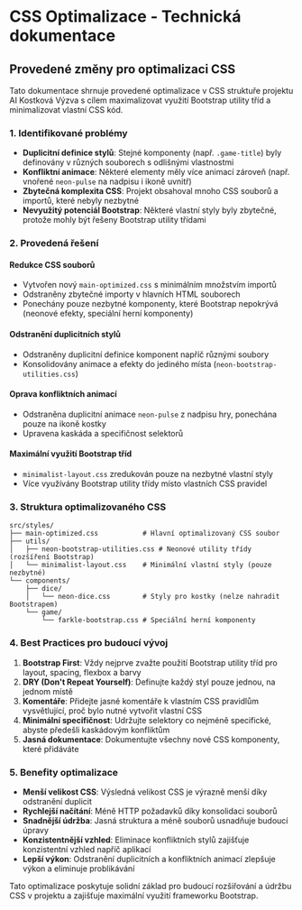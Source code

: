 # CSS Optimalizace - Technická dokumentace

## Provedené změny pro optimalizaci CSS

Tato dokumentace shrnuje provedené optimalizace v CSS struktuře projektu AI Kostková Výzva s cílem maximalizovat využití Bootstrap utility tříd a minimalizovat vlastní CSS kód.

### 1. Identifikované problémy

- **Duplicitní definice stylů**: Stejné komponenty (např. `.game-title`) byly definovány v různých souborech s odlišnými vlastnostmi
- **Konfliktní animace**: Některé elementy měly více animací zároveň (např. vnořené `neon-pulse` na nadpisu i ikoně uvnitř)
- **Zbytečná komplexita CSS**: Projekt obsahoval mnoho CSS souborů a importů, které nebyly nezbytné
- **Nevyužitý potenciál Bootstrap**: Některé vlastní styly byly zbytečné, protože mohly být řešeny Bootstrap utility třídami

### 2. Provedená řešení

#### Redukce CSS souborů
- Vytvořen nový `main-optimized.css` s minimálním množstvím importů
- Odstraněny zbytečné importy v hlavních HTML souborech
- Ponechány pouze nezbytné komponenty, které Bootstrap nepokrývá (neonové efekty, speciální herní komponenty)

#### Odstranění duplicitních stylů
- Odstraněny duplicitní definice komponent napříč různými soubory
- Konsolidovány animace a efekty do jediného místa (`neon-bootstrap-utilities.css`)

#### Oprava konfliktních animací
- Odstraněna duplicitní animace `neon-pulse` z nadpisu hry, ponechána pouze na ikoně kostky
- Upravena kaskáda a specifičnost selektorů

#### Maximální využití Bootstrap tříd
- `minimalist-layout.css` zredukován pouze na nezbytné vlastní styly
- Více využívány Bootstrap utility třídy místo vlastních CSS pravidel

### 3. Struktura optimalizovaného CSS

```
src/styles/
├── main-optimized.css           # Hlavní optimalizovaný CSS soubor
├── utils/
│   ├── neon-bootstrap-utilities.css # Neonové utility třídy (rozšíření Bootstrap)
│   └── minimalist-layout.css    # Minimální vlastní styly (pouze nezbytné)
└── components/
    ├── dice/
    │   └── neon-dice.css        # Styly pro kostky (nelze nahradit Bootstrapem)
    └── game/
        └── farkle-bootstrap.css # Speciální herní komponenty
```

### 4. Best Practices pro budoucí vývoj

1. **Bootstrap First**: Vždy nejprve zvažte použití Bootstrap utility tříd pro layout, spacing, flexbox a barvy
2. **DRY (Don't Repeat Yourself)**: Definujte každý styl pouze jednou, na jednom místě
3. **Komentáře**: Přidejte jasné komentáře k vlastním CSS pravidlům vysvětlující, proč bylo nutné vytvořit vlastní CSS
4. **Minimální specifičnost**: Udržujte selektory co nejméně specifické, abyste předešli kaskádovým konfliktům
5. **Jasná dokumentace**: Dokumentujte všechny nové CSS komponenty, které přidáváte

### 5. Benefity optimalizace

- **Menší velikost CSS**: Výsledná velikost CSS je výrazně menší díky odstranění duplicit
- **Rychlejší načítání**: Méně HTTP požadavků díky konsolidaci souborů
- **Snadnější údržba**: Jasná struktura a méně souborů usnadňuje budoucí úpravy
- **Konzistentnější vzhled**: Eliminace konfliktních stylů zajišťuje konzistentní vzhled napříč aplikací
- **Lepší výkon**: Odstranění duplicitních a konfliktních animací zlepšuje výkon a eliminuje problikávání

Tato optimalizace poskytuje solidní základ pro budoucí rozšiřování a údržbu CSS v projektu a zajišťuje maximální využití frameworku Bootstrap.
